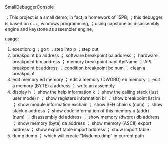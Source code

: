 SmallDebuggerConsole

；This project is a small demo, in fact, a homework of 15PB, 
；this debugger is based on c++, windows programming,
；using capstone as disassembly engine and keystone as assembler engine,

usage:
1. exection:
	g	；go
	t   ；step into
	p   ；step out
2. breakpoint
	bp	address		； software breakpoint
	ba  address		； hardware breakpoint
	bm	address		； memory breakpoint
	bapi ApiName	； API breakpoint
	bt	address		； condition breakpoint
	bc	num			； clean a breakpoint
3. edit memory
	ed	memory		； edit a memory (DWORD)
	eb	memory		； edit a memory	(BYTE)
	a   address		； write an assembly
4. display
	h				； show the help information
	k				； show the calling stack (just user mode)
	r				； show registers information
	bl				； show breakpoint list
	lm				； show module information
	exchain			； show SEH chain
	s (num)			； show stack 
	x address		； show code information of this memory 
	u (addr) (num)	； disassembly
	dd address		； show memory (dword)
	db address		； show memory (byte)
	da address		； show memory (ASCII)
	export address	； show export table
	import address	； show import table
5. dump
	dump			； which will create "Mydump.dmp" in current path
